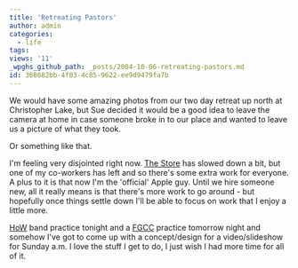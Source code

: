 ```yaml
---
title: 'Retreating Pastors'
author: admin
categories:
  - life
tags: 
views: '11'
_wpghs_github_path: _posts/2004-10-06-retreating-pastors.md
id: 368682bb-4f03-4c85-9622-ee9d9479fa7b
---
```

<p>We would have some amazing photos from our two day retreat up north at Christopher Lake, but Sue decided it would be a good idea to leave the camera at home in case someone broke in to our place and wanted to leave us a picture of what they took.</p>
<p>Or something like that.</p>
<p>I'm feeling very disjointed right now.  <a href="http://ccs.usask.ca">The Store</a> has slowed down a bit, but one of my co-workers has left and so there's some extra work for everyone.  A plus to it is that now I'm the 'official' Apple guy.  Until we hire someone new, all it really means is that there's more work to go around - but hopefully once things settle down I'll be able to focus on work that I enjoy a little more.</p>
<p><a href="http://houseofworship.blogspot.com/">HoW</a> band practice tonight and a <a href="http://www.forestgrovecc.com">FGCC</a> practice tomorrow night and somehow I've got to come up with a concept/design for a video/slideshow for Sunday a.m.  I love the stuff I get to do, I just wish I had more time for all of it.</p>
